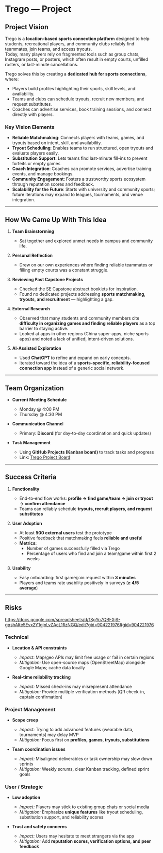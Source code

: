 # Trego — Project

## **Project Vision**

Trego is a **location-based sports connection platform** designed to help students, recreational players, and community clubs reliably find teammates, join teams, and access tryouts.  
Today, many players rely on fragmented tools such as group chats, Instagram posts, or posters, which often result in empty courts, unfilled rosters, or last-minute cancellations.  

Trego solves this by creating a **dedicated hub for sports connections**, where:  
- Players build profiles highlighting their sports, skill levels, and availability.  
- Teams and clubs can schedule tryouts, recruit new members, and request substitutes.  
- Coaches can advertise services, book training sessions, and connect directly with players.  
### **Key Vision Elements**
- **Reliable Matchmaking**: Connects players with teams, games, and tryouts based on intent, skill, and availability.  
- **Tryout Scheduling**: Enables teams to run structured, open tryouts and evaluate players easily.  
- **Substitution Support**: Lets teams find last-minute fill-ins to prevent forfeits or empty games.  
- **Coach Integration**: Coaches can promote services, advertise training events, and manage bookings.  
- **Community Engagement**: Fosters a trustworthy sports ecosystem through reputation scores and feedback.  
- **Scalability for the Future**: Starts with university and community sports; future iterations may expand to leagues, tournaments, and venue integration.  

---

## **How We Came Up With This Idea**

1. **Team Brainstorming**  
   - Sat together and explored unmet needs in campus and community life.  

2. **Personal Reflection**  
   - Drew on our own experiences where finding reliable teammates or filling empty courts was a constant struggle.  

3. **Reviewing Past Capstone Projects**  
   - Checked the SE Capstone abstract booklets for inspiration.  
   - Found no dedicated projects addressing **sports matchmaking, tryouts, and recruitment** — highlighting a gap.  

4. **External Research**  
   - Observed that many students and community members cite **difficulty in organizing games and finding reliable players** as a top barrier to staying active.  
   - Looked at apps in other regions (China super-apps, niche sports apps) and noted a lack of unified, intent-driven solutions.  

5. **AI-Assisted Exploration**  
   - Used **ChatGPT** to refine and expand on early concepts.  
   - Iterated toward the idea of a **sports-specific, reliability-focused connection app** instead of a generic social network.  

---

## **Team Organization**

- **Current Meeting Schedule**  
  - Monday @ 4:00 PM  
  - Thursday @ 4:30 PM  

- **Communication Channel**  
  - Primary: **Discord** (for day-to-day coordination and quick updates)  

- **Task Management**  
  - Using **GitHub Projects (Kanban board)** to track tasks and progress  
  - Link: [Trego Project Board](https://github.com/orgs/Clockwork-Project/projects/1)  

---

## **Success Criteria**

1. **Functionality**  
   - End-to-end flow works: **profile → find game/team → join or tryout → confirm attendance**  
   - Teams can reliably schedule **tryouts, recruit players, and request substitutes**  

2. **User Adoption**  
   - At least **500 external users** test the prototype  
   - Positive feedback that matchmaking feels **reliable and useful**  
   - **Metrics:**  
     - Number of games successfully filled via Trego  
     - Percentage of users who find and join a team/game within first 2 weeks  

3. **Usability**  
   - Easy onboarding: first game/join request within **3 minutes**  
   - Players and teams rate usability positively in surveys (**≥ 4/5 average**)  

---

## **Risks**
https://docs.google.com/spreadsheets/d/1SgYo7QBFXjS-gqshAIte5Evx2Y1gjnLvZAcL1flzNGQ/edit?gid=904221976#gid=904221976  

### Technical
- **Location & API constraints**  
  - *Impact:* Map/geo APIs may limit free usage or fail in certain regions  
  - *Mitigation:* Use open-source maps (OpenStreetMap) alongside Google Maps; cache data locally  

- **Real-time reliability tracking**  
  - *Impact:* Missed check-ins may misrepresent attendance  
  - *Mitigation:* Provide multiple verification methods (QR check-in, captain confirmation)  

### Project Management
- **Scope creep**  
  - *Impact:* Trying to add advanced features (wearable data, tournaments) may delay MVP  
  - *Mitigation:* Focus first on **profiles, games, tryouts, substitutions**  

- **Team coordination issues**  
  - *Impact:* Misaligned deliverables or task ownership may slow down sprints  
  - *Mitigation:* Weekly scrums, clear Kanban tracking, defined sprint goals  

### User / Strategic
- **Low adoption**  
  - *Impact:* Players may stick to existing group chats or social media  
  - *Mitigation:* Emphasize **unique features** like tryout scheduling, substitution support, and reliability scores  

- **Trust and safety concerns**  
  - *Impact:* Users may hesitate to meet strangers via the app  
  - *Mitigation:* Add **reputation scores, verification options, and peer feedback**  
